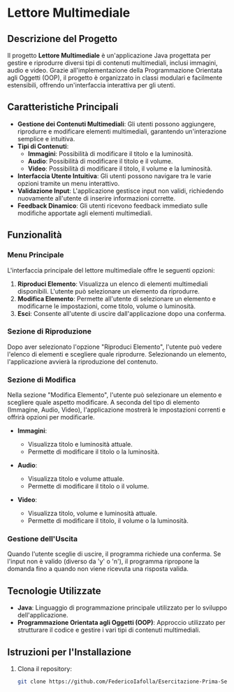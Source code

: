 # Lettore Multimediale

## Descrizione del Progetto

Il progetto **Lettore Multimediale** è un'applicazione Java progettata per gestire e riprodurre diversi tipi di contenuti multimediali, inclusi immagini, audio e video. Grazie all'implementazione della Programmazione Orientata agli Oggetti (OOP), il progetto è organizzato in classi modulari e facilmente estensibili, offrendo un'interfaccia interattiva per gli utenti.

## Caratteristiche Principali

- **Gestione dei Contenuti Multimediali**: Gli utenti possono aggiungere, riprodurre e modificare elementi multimediali, garantendo un'interazione semplice e intuitiva.
- **Tipi di Contenuti**:
  - **Immagini**: Possibilità di modificare il titolo e la luminosità.
  - **Audio**: Possibilità di modificare il titolo e il volume.
  - **Video**: Possibilità di modificare il titolo, il volume e la luminosità.
- **Interfaccia Utente Intuitiva**: Gli utenti possono navigare tra le varie opzioni tramite un menu interattivo.
- **Validazione Input**: L'applicazione gestisce input non validi, richiedendo nuovamente all'utente di inserire informazioni corrette.
- **Feedback Dinamico**: Gli utenti ricevono feedback immediato sulle modifiche apportate agli elementi multimediali.

## Funzionalità

### Menu Principale

L'interfaccia principale del lettore multimediale offre le seguenti opzioni:

1. **Riproduci Elemento**: Visualizza un elenco di elementi multimediali disponibili. L'utente può selezionare un elemento da riprodurre.
2. **Modifica Elemento**: Permette all'utente di selezionare un elemento e modificarne le impostazioni, come titolo, volume o luminosità.
3. **Esci**: Consente all'utente di uscire dall'applicazione dopo una conferma.

### Sezione di Riproduzione

Dopo aver selezionato l'opzione "Riproduci Elemento", l'utente può vedere l'elenco di elementi e scegliere quale riprodurre. Selezionando un elemento, l'applicazione avvierà la riproduzione del contenuto.

### Sezione di Modifica

Nella sezione "Modifica Elemento", l'utente può selezionare un elemento e scegliere quale aspetto modificare. A seconda del tipo di elemento (Immagine, Audio, Video), l'applicazione mostrerà le impostazioni correnti e offrirà opzioni per modificarle.

- **Immagini**:
  - Visualizza titolo e luminosità attuale.
  - Permette di modificare il titolo o la luminosità.

- **Audio**:
  - Visualizza titolo e volume attuale.
  - Permette di modificare il titolo o il volume.

- **Video**:
  - Visualizza titolo, volume e luminosità attuale.
  - Permette di modificare il titolo, il volume o la luminosità.

### Gestione dell'Uscita

Quando l'utente sceglie di uscire, il programma richiede una conferma. Se l'input non è valido (diverso da 'y' o 'n'), il programma ripropone la domanda fino a quando non viene ricevuta una risposta valida.

## Tecnologie Utilizzate

- **Java**: Linguaggio di programmazione principale utilizzato per lo sviluppo dell'applicazione.
- **Programmazione Orientata agli Oggetti (OOP)**: Approccio utilizzato per strutturare il codice e gestire i vari tipi di contenuti multimediali.

## Istruzioni per l'Installazione

1. Clona il repository:
   ```bash
   git clone https://github.com/FedericoIafolla/Esercitazione-Prima-Settimana.git
